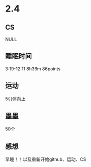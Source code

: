 # 2.4

## CS
NULL
## 睡眠时间
3:19-12:11 8h36m 86points
## 运动
5引体向上
## 墨墨
50个
## 感想
早睡！！以及重新开始github、运动、CS
